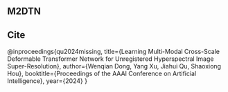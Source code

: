 ## M2DTN
## Cite
@inproceedings{qu2024missing,
  title={Learning Multi-Modal Cross-Scale Deformable Transformer Network for Unregistered Hyperspectral Image Super-Resolution},
  author={Wenqian Dong, Yang Xu, Jiahui Qu, Shaoxiong Hou},
  booktitle={Proceedings of the AAAI Conference on Artificial Intelligence},
  year={2024}
}
